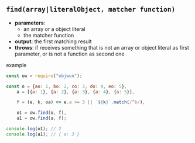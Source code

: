## `find(array|literalObject, matcher function)`  
- **parameters**:
    - an array or a object literal
    - the matcher function
- **output**: the first matching result
- **throws**: if receives something that is not an array or object literal as first parameter, or is not a function as second one

example
``` js
const ow = require("objwun");

const o = {ao: 1, bo: 2, co: 3, do: 4, eo: 5},
    a = [{a: 1}, {a: 2}, {a: 3}, {a: 4}, {a: 5}],

    f = (e, k, oa) => e.a >= 3 || `${k}`.match(/^b/),

    o1 = ow.find(o, f),
    a1 = ow.find(a, f);

console.log(o1); // 2
console.log(a1); // { a: 3 }
```